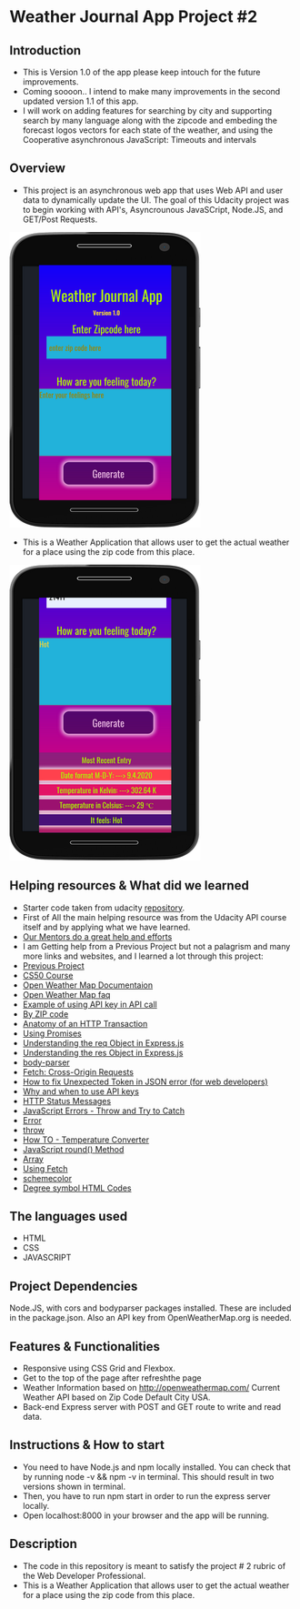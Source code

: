 # Weather Journal App Project #2

## Introduction

- This is Version 1.0 of the app please keep intouch for the future improvements.
- Coming soooon.. I intend to make many improvements in the second updated version 1.1 of this app.
- I will work on adding features for searching by city and supporting search by many language along with the zipcode and embeding the forecast logos vectors for each state of the weather, and using the Cooperative asynchronous JavaScript: Timeouts and intervals

## Overview

- This project is an asynchronous web app that uses Web API and user data to dynamically update the UI. The goal of this Udacity project was to begin working with API's, Asyncrounous JavaSCript, Node.JS, and GET/Post Requests.

![Weather App](./img/app.png)

- This is a Weather Application that allows user to get the actual weather for a place using the zip code from this place.

![Weather Results](./img/appresult.png)

## Helping resources & What did we learned

- Starter code taken from udacity [repository](https://github.com/udacity/fend/tree/refresh-2019/projects/weather-journal-app).
- First of All the main helping resource was from the Udacity API course itself and by applying what we have learned.
- [Our Mentors do a great help and efforts](https://nfpdiscussions.udacity.com/)
- I am Getting help from a Previous Project but not a palagrism and many more links and websites, and I learned a lot through this project:
- [Previous Project](https://github.com/conordewey3/Udacity-FED-Weather-App)
- [CS50 Course](https://cs50.harvard.edu/web/2020/)
- [Open Weather Map Documentaion](https://openweathermap.org/current#zip)
- [Open Weather Map faq](https://openweathermap.org/faq)
- [Example of using API key in API call](https://openweathermap.org/appid#get)
- [By ZIP code](https://openweathermap.org/current#zip)
- [Anatomy of an HTTP Transaction](https://nodejs.org/en/docs/guides/anatomy-of-an-http-transaction/)
- [Using Promises](https://developer.mozilla.org/en-US/docs/Web/JavaScript/Guide/Using_promises)
- [Understanding the req Object in Express.js](https://www.digitalocean.com/community/tutorials/nodejs-req-object-in-expressjs)
- [Understanding the res Object in Express.js](https://www.digitalocean.com/community/tutorials/nodejs-res-object-in-expressjs)
- [body-parser](https://github.com/expressjs/body-parser)
- [Fetch: Cross-Origin Requests](https://javascript.info/fetch-crossorigin)
- [How to fix Unexpected Token in JSON error (for web developers)](https://www.youtube.com/watch?v=RcEmaTVIE24)
- [Why and when to use API keys](https://cloud.google.com/endpoints/docs/openapi/when-why-api-key)
- [HTTP Status Messages](https://www.w3schools.com/tags/ref_httpmessages.asp)
- [JavaScript Errors - Throw and Try to Catch](https://www.w3schools.com/js/js_errors.asp)
- [Error](https://developer.mozilla.org/en-US/docs/Web/JavaScript/Reference/Global_Objects/Error)
- [throw](https://developer.mozilla.org/en-US/docs/Web/JavaScript/Reference/Statements/throw)
- [How TO - Temperature Converter](https://www.w3schools.com/howto/howto_js_temperature_converter.asp)
- [JavaScript round() Method](https://www.w3schools.com/JSREF/jsref_round.asp)
- [Array](https://developer.mozilla.org/en-US/docs/Web/JavaScript/Reference/Global_Objects/Array)
- [Using Fetch](https://developer.mozilla.org/en-US/docs/Web/API/Fetch_API/Using_Fetch)
- [schemecolor](https://www.schemecolor.com/in-vogue.php)
- [Degree symbol HTML Codes](https://www.degreesymbol.net/)

## The languages used

- HTML
- CSS
- JAVASCRIPT

## Project Dependencies

Node.JS, with cors and bodyparser packages installed. These are included in the package.json. Also an API key from OpenWeatherMap.org is needed.

## Features & Functionalities

- Responsive using CSS Grid and Flexbox.
- Get to the top of the page after refreshthe page
- Weather Information based on http://openweathermap.com/ Current Weather API based on Zip Code Default City USA.
- Back-end Express server with POST and GET route to write and read data.

## Instructions & How to start

- You need to have Node.js and npm locally installed. You can check that by running node -v && npm -v in terminal. This should result in two versions shown in terminal.
- Then, you have to run npm start in order to run the express server locally.
- Open localhost:8000 in your browser and the app will be running.

## Description

- The code in this repository is meant to satisfy the project # 2 rubric of the Web Developer Professional.
- This is a Weather Application that allows user to get the actual weather for a place using the zip code from this place.
